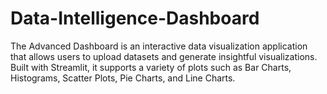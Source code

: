 # Data-Intelligence-Dashboard
The Advanced Dashboard is an interactive data visualization application that allows users to upload datasets and generate insightful visualizations. Built with Streamlit, it supports a variety of plots such as Bar Charts, Histograms, Scatter Plots, Pie Charts, and Line Charts.
